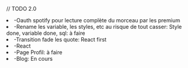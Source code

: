 // TODO
2.0

<li>-Oauth spotify pour lecture complète du morceau par les premium
<li>-Rename les variable, les styles, etc au risque de tout casser: Style done, variable done, sql: à faire
<li>-Transition fade les quote: React first
<li>-React
<li>-Page Profil: à faire
<li>-Blog: En cours
